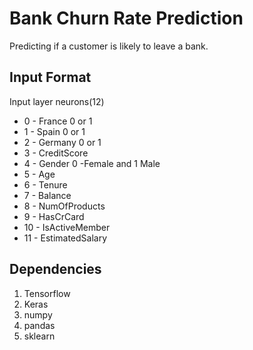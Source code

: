# Bank Churn Rate Prediction
Predicting if a customer is likely to leave a bank. 

## Input Format
Input layer neurons(12)
* 0 - France 0 or 1
* 1 - Spain 0 or 1
* 2 - Germany 0 or 1
* 3 - CreditScore
* 4 - Gender 0 -Female and 1 Male
* 5 - Age
* 6 - Tenure
* 7 - Balance
* 8 - NumOfProducts
* 9 - HasCrCard
* 10 - IsActiveMember
* 11 - EstimatedSalary


## Dependencies
1) Tensorflow
2) Keras
3) numpy
4) pandas
5) sklearn
